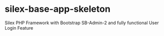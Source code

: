 # silex-base-app-skeleton
Silex PHP Framework with Bootstrap SB-Admin-2 and fully functional User Login Feature
